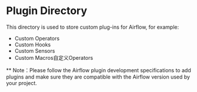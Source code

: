 # Plugin Directory


This directory is used to store custom plug-ins for Airflow, for example:

- Custom Operators
- Custom Hooks
- Custom Sensors
- Custom Macros自定义Operators


** Note：Please follow the Airflow plugin development specifications to add plugins and make sure they are compatible with the Airflow version used by your project. 